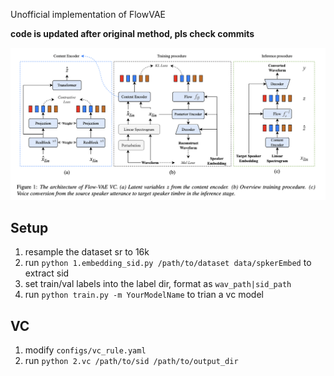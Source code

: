 Unofficial implementation of FlowVAE

**code is updated after original method, pls check commits**

![arch](flowvae.png)


## Setup
1. resample the dataset sr to 16k
2. run `python 1.embedding_sid.py /path/to/dataset data/spkerEmbed` to extract sid
3. set train/val labels into the label dir, format as `wav_path|sid_path`
4. run `python train.py -m YourModelName` to trian a vc model

## VC

1. modify `configs/vc_rule.yaml`
2. run `python 2.vc /path/to/sid /path/to/output_dir`
